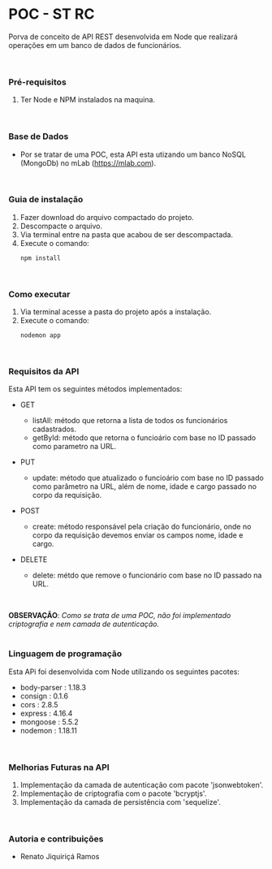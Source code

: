 # POC - ST RC

Porva de conceito de API REST desenvolvida em Node que realizará operações em um banco de dados de funcionários.

<br>

### Pré-requisitos

1. Ter Node e NPM instalados na maquina.
<br>


### Base de Dados

- Por se tratar de uma POC, esta API esta utizando um banco NoSQL (MongoDb) no mLab (https://mlab.com).
<br>


### Guia de instalação

1. Fazer download do arquivo compactado do projeto.
2. Descompacte o arquivo.
3. Via terminal entre na pasta que acabou de ser descompactada.
4. Execute o comando: 
    ```
    npm install
    ```
<br>

### Como executar

1. Via terminal acesse a pasta do projeto após a instalação.
2. Execute o comando: 
    ```
    nodemon app 
    ```
<br>

### Requisitos da API

Esta API tem os seguintes métodos implementados:

- GET

    - listAll: método que retorna a lista de todos os funcionários cadastrados.
    - getById: método que retorna o funcioário com base no ID passado como parametro na URL.


- PUT

    - update: método que atualizado o funcioário com base no ID passado como parâmetro na URL, além de nome, idade e cargo passado no corpo da requisição.


- POST  

    - create: método responsável pela criação do funcionário, onde no corpo da requisição devemos enviar os campos nome, idade e cargo.


- DELETE

    - delete: métdo que remove o funcionário com base no ID passado na URL. 
<br>

**OBSERVAÇÃO**: _Como se trata de uma POC, não foi implementado criptografia e nem camada de autenticação._
<br>
<br>

### Linguagem de programação

Esta APi foi desenvolvida com Node utilizando os seguintes pacotes:

* body-parser : 1.18.3
* consign : 0.1.6
* cors :  2.8.5
* express :  4.16.4
* mongoose :  5.5.2
* nodemon :  1.18.11 
<br>

### Melhorias Futuras na API

1. Implementação da camada de autenticação com pacote 'jsonwebtoken'.
2. Implementação de criptografia com o pacote 'bcryptjs'.
3. Implementação da camada de persistência com 'sequelize'.
<br>

### Autoria e contribuições

- Renato Jiquiriçá Ramos
